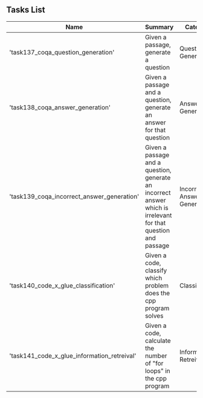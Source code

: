 ## Tasks List 


Name | Summary | Category
---- | ----------- | --------
'task137_coqa_question_generation'| Given a passage, generate a question | Question Generation
'task138_coqa_answer_generation' | Given a passage and a question, generate an answer for that question | Answer Generation
'task139_coqa_incorrect_answer_generation' | Given a passage and a question, generate an incorrect answer which is irrelevant for that question and passage | Incorrect Answer Generation
'task140_code_x_glue_classification' | Given a code, classify which problem does the cpp program solves | Classification
'task141_code_x_glue_information_retreival' | Given a code, calculate the number of "for loops" in the cpp program | Information Retreival

